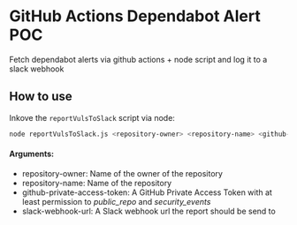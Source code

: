 # GitHub Actions Dependabot Alert POC

Fetch dependabot alerts via github actions + node script and log it to a slack webhook

## How to use
Inkove the ```reportVulsToSlack``` script via node:
```sh
node reportVulsToSlack.js <repository-owner> <repository-name> <github-private-access-token> <slack-webhook-url>
```

#### Arguments:
- repository-owner: Name of the owner of the repository
- repository-name: Name of the repository
- github-private-access-token: A GitHub Private Access Token with at least permission to _public_repo_ and _security_events_
- slack-webhook-url: A Slack webhook url the report should be send to
